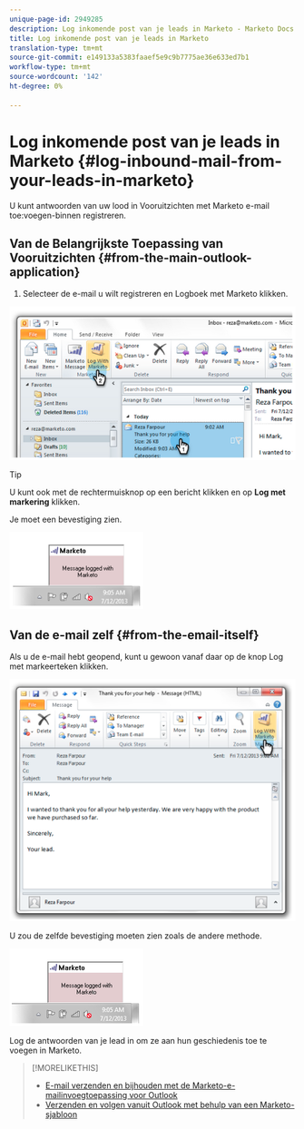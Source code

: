 ```yaml
---
unique-page-id: 2949285
description: Log inkomende post van je leads in Marketo - Marketo Docs - Productdocumentatie
title: Log inkomende post van je leads in Marketo
translation-type: tm+mt
source-git-commit: e149133a5383faaef5e9c9b7775ae36e633ed7b1
workflow-type: tm+mt
source-wordcount: '142'
ht-degree: 0%

---
```



# Log inkomende post van je leads in Marketo {#log-inbound-mail-from-your-leads-in-marketo}

U kunt antwoorden van uw lood in Vooruitzichten met Marketo e-mail toe:voegen-binnen registreren.

## Van de Belangrijkste Toepassing van Vooruitzichten {#from-the-main-outlook-application}

1. Selecteer de e-mail u wilt registreren en Logboek met Marketo klikken.

![](assets/image2014-9-23-17-3a12-3a44.png)

>[!TIP]
>
>U kunt ook met de rechtermuisknop op een bericht klikken en op **Log met markering** klikken.

Je moet een bevestiging zien.

![](assets/image2014-9-23-17-3a13-3a39.png)

## Van de e-mail zelf {#from-the-email-itself}

Als u de e-mail hebt geopend, kunt u gewoon vanaf daar op de knop Log met markeerteken klikken.

![](assets/image2014-9-23-17-3a14-3a14.png)

U zou de zelfde bevestiging moeten zien zoals de andere methode.

![](assets/image2014-9-23-17-3a14-3a29.png)

Log de antwoorden van je lead in om ze aan hun geschiedenis toe te voegen in Marketo.

>[!MORELIKETHIS]
>
>* [E-mail verzenden en bijhouden met de Marketo-e-mailinvoegtoepassing voor Outlook](../../../product-docs/marketo-sales-insight/msi-outlook-plugin/send-and-track-an-email-with-the-email-add-in-for-outlook.md)
>* [Verzenden en volgen vanuit Outlook met behulp van een Marketo-sjabloon](../../../product-docs/marketo-sales-insight/msi-outlook-plugin/send-and-track-from-outlook-using-a-marketo-template.md)

>



